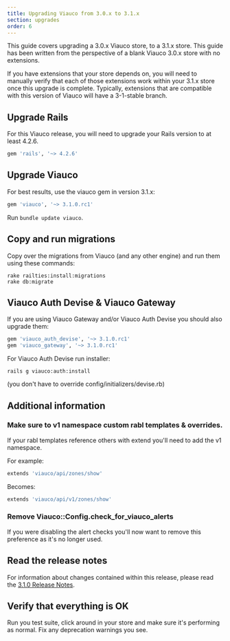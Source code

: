```yaml
---
title: Upgrading Viauco from 3.0.x to 3.1.x
section: upgrades
order: 6
---
```


This guide covers upgrading a 3.0.x Viauco store, to a 3.1.x store. This
guide has been written from the perspective of a blank Viauco 3.0.x store with
no extensions.

If you have extensions that your store depends on, you will need to manually
verify that each of those extensions work within your 3.1.x store once this
upgrade is complete. Typically, extensions that are compatible with this
version of Viauco will have a 3-1-stable branch.

## Upgrade Rails

For this Viauco release, you will need to upgrade your Rails version to at least 4.2.6.

```ruby
gem 'rails', '~> 4.2.6'
```

## Upgrade Viauco

For best results, use the viauco gem in version 3.1.x:

```ruby
gem 'viauco', '~> 3.1.0.rc1'
```

Run `bundle update viauco`.

## Copy and run migrations

Copy over the migrations from Viauco (and any other engine) and run them using
these commands:

    rake railties:install:migrations
    rake db:migrate

## Viauco Auth Devise & Viauco Gateway

If you are using Viauco Gateway and/or Viauco Auth Devise you should also upgrade them:

```ruby
gem 'viauco_auth_devise', '~> 3.1.0.rc1'
gem 'viauco_gateway', '~> 3.1.0.rc1'
```

For Viauco Auth Devise run installer:

    rails g viauco:auth:install

(you don't have to override config/initializers/devise.rb)

## Additional information

### Make sure to v1 namespace custom rabl templates & overrides.

If your rabl templates reference others with extend you'll need to add the v1 namespace.

For example:

```ruby
extends 'viauco/api/zones/show'
```

Becomes:

```ruby
extends 'viauco/api/v1/zones/show'
```

### Remove Viauco::Config.check_for_viauco_alerts

If you were disabling the alert checks you'll now want to remove this preference as it's no longer used.

## Read the release notes

For information about changes contained within this release, please read the [3.1.0 Release Notes](http://guides.viaucocommerce.org/release_notes/viauco_3_1_0.html).

## Verify that everything is OK

Run you test suite, click around in your store and make sure it's performing as normal. Fix any deprecation warnings you see.
